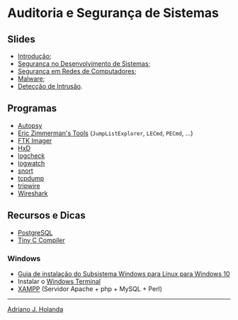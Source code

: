 # Auditoria e Segurança de Sistemas

## Slides

- [Introdução](https://drive.google.com/file/d/1Qq3axfpTq34R7_Gt-4IzZauUtYzZZrVn/view?usp=sharing);
- [Segurança no Desenvolvimento de Sistemas](https://drive.google.com/file/d/1pcHaD-_fGyVcD9c3srtq0sixNGuN7RpH/view?usp=sharing);
- [Segurança em Redes de Computadores](https://drive.google.com/file/d/1y6ji-y8HW_Tnwxi6VVo6tA-7PLeNHgTb/view?usp=sharing);
- [Malware](https://drive.google.com/file/d/12sAyXmSzsTT8Ky5Q7yG6C2A545k5-5xM/view?usp=sharing);
- [Detecção de Intrusão](https://drive.google.com/file/d/1fd0FBzAZa28WzKyEbIUprbyOaYMm3m9Y/view?usp=sharing).

## Programas

- [Autopsy](https://www.autopsy.com/)
- [Eric Zimmerman's Tools](https://ericzimmerman.github.io/) (`JumpListExplorer`, `LECmd`, `PECmd`, ...)
- [FTK Imager](https://download.freedownloadmanager.org/Windows-PC/AccessData-FTK-Imager/FREE-3.4.0.5.html)
- [HxD](https://mh-nexus.de/en/hxd/)
- [logcheck](https://logcheck.org/)
- [logwatch](https://sourceforge.net/projects/logwatch/)
- [snort](https://www.snort.org/)
- [tcpdump](https://www.tcpdump.org/)
- [tripwire](http://www.tripwire.org/)
- [Wireshark](https://www.wireshark.org/)

## Recursos e Dicas

- [PostgreSQL](https://www.postgresql.org/)
- [Tiny C Compiler](https://bellard.org/tcc/)

### Windows

- [Guia de instalação do Subsistema Windows para Linux para Windows 10](https://docs.microsoft.com/pt-br/windows/wsl/install-win10)
- Instalar o [Windows Terminal](https://www.microsoft.com/pt-br/p/windows-terminal/9n0dx20hk701)
- [XAMPP](https://www.apachefriends.org/pt_br/index.html) (Servidor Apache + php + MySQL + Perl)

---
[Adriano J. Holanda](https://ajholanda.github.io/)
